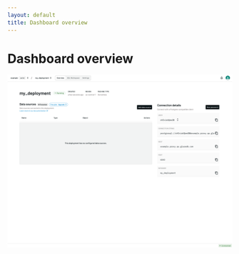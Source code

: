 ```yaml
---
layout: default
title: Dashboard overview
---
```


# Dashboard overview

![Deployment overview](/assets/images/deployment-overview.png)

